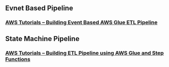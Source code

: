## Evnet Based Pipeline

### [AWS Tutorials – Building Event Based AWS Glue ETL Pipeline](https://www.youtube.com/watch?v=04BbCLDlvII&list=PLO95rE9ahzRsdzmZ_ZT-3uOn1Nh2eEpWB&index=18&t=21s)

## State Machine Pipeline

### [AWS Tutorials – Building ETL Pipeline using AWS Glue and Step Functions](https://www.youtube.com/watch?v=xXMyqT2hDWk&list=PLO95rE9ahzRsdzmZ_ZT-3uOn1Nh2eEpWB&index=6&t=23s)
